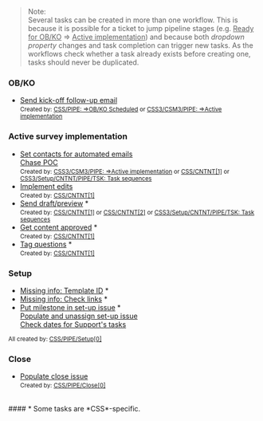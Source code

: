 > Note:  
> Several tasks can be created in more than one workflow. This is because it is possible for a ticket to jump pipeline stages (e.g. <u>Ready for OB/KO</u> ⇒ <u>Active implementation</u>) and because both <em>dropdown property</em> changes and task completion can trigger new tasks. As the workflows check whether a task already exists before creating one, tasks should never be duplicated.  

### OB/KO

- <u>Send kick-off follow-up email</u>  
<small>Created by: [CSS/PIPE: ⇒OB/KO Scheduled]() or [CSS3/CSM3/PIPE: ⇒Active implementation]()</small>  

### Active survey implementation

- <u>Set contacts for automated emails</u>  
<u>Chase POC</u>  
<small>Created by: [CSS3/CSM3/PIPE: ⇒Active implementation]() or [CSS/CNTNT[1]](../workflows/CSS-CNTNT-1-Content-dropdown-change.md) or [CSS3/Setup/CNTNT/PIPE/TSK: Task sequences](../workflows/CSS3-Setup-CNTNT-PIPE-TSK-Task-sequences.md)</small>  
- <u>Implement edits</u>  
<small>Created by: [CSS/CNTNT[1]](../workflows/CSS-CNTNT-1-Content-dropdown-change.md)</small>  
- <u>Send draft/preview</u> *  
<small>Created by: [CSS/CNTNT[1]](../workflows/CSS-CNTNT-1-Content-dropdown-change.md) or [CSS/CNTNT[2]](../workflows/CSS-CNTNT-2-Update-CSS-tasks.md) or [CSS3/Setup/CNTNT/PIPE/TSK: Task sequences](../workflows/CSS3-Setup-CNTNT-PIPE-TSK-Task-sequences.md)</small>  
- <u>Get content approved</u> *  
<small>Created by: [CSS/CNTNT[1]](../workflows/CSS-CNTNT-1-Content-dropdown-change.md)</small>   
- <u>Tag questions</u> *  
<small>Created by: [CSS/CNTNT[1]](../workflows/CSS-CNTNT-1-Content-dropdown-change.md)</small>   

### Setup

- <u>Missing info: Template ID</u> *   
- <u>Missing info: Check links</u> *   
- <u>Put milestone in set-up issue</u> *  
<u>Populate and unassign set-up issue</u>   
<u>Check dates for Support's tasks</u>  

<small>All created by: [CSS/PIPE/Setup[0]](../workflows/CSS-PIPE-Setup-0-Setup--Create-CSS-tasks-GL-issue.md)</small>  

### Close

- <u>Populate close issue</u>  
<small>Created by: [CSS/PIPE/Close[0]](../workflows/CSS-PIPE-Close-0-Live--Create-task-GL-issue.md)</small>

<br>
#### * Some tasks are *CSS*-specific. 